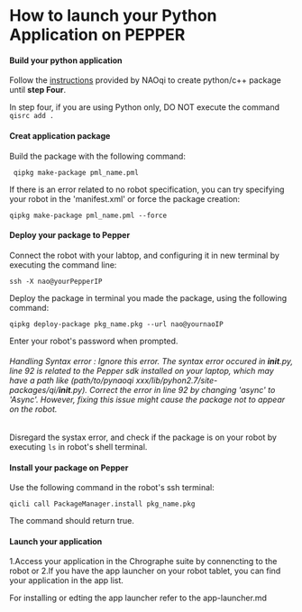 # How to launch your Python Application on PEPPER

#### Build your python application
Follow the [instructions](http://doc.aldebaran.com/2-4/dev/tutos/create_a_new_service.html#dev-tuto-create-service) provided by NAOqi to create python/c++ package until **step Four**.

In step four, if you are using Python only, DO NOT execute the command ```qisrc add .```

#### Creat application package
Build the package with the following command:
```
 qipkg make-package pml_name.pml 
```
If there is an error related to no robot specification, you can try specifying your robot in the  'manifest.xml' or force the package creation:
```
qipkg make-package pml_name.pml --force
```

#### Deploy your package to Pepper
Connect the robot with your labtop, and configuring it in new terminal by executing the command line:
```
ssh -X nao@yourPepperIP
```

Deploy the package in terminal you made the package, using the following command:
```
qipkg deploy-package pkg_name.pkg --url nao@yournaoIP 
```
Enter your robot's password when prompted.

###### Handling Syntax error : Ignore this error. The syntax error occured in __init__.py, line 92 is related to the Pepper sdk installed on your laptop, which may have a path like (path/to/pynaoqi xxx/lib/pyhon2.7/site-packages/qi/__init__.py). Correct the error in line 92 by changing 'async' to 'Async'. However, fixing this issue might cause the package not to appear on the robot. 

Disregard the systax error, and check if the package is on your robot by executing ```ls``` in robot's shell terminal.

#### Install your package on Pepper
Use the following command in the robot's ssh terminal:
 ```
qicli call PackageManager.install pkg_name.pkg
```
The command should return true.

#### Launch your application
1.Access your application in the Chrographe suite by connencting to the robot or 
2.If you have the app launcher on your robot tablet, you can find your application in the app list.

For installing or edting the app launcher refer to the app-launcher.md
